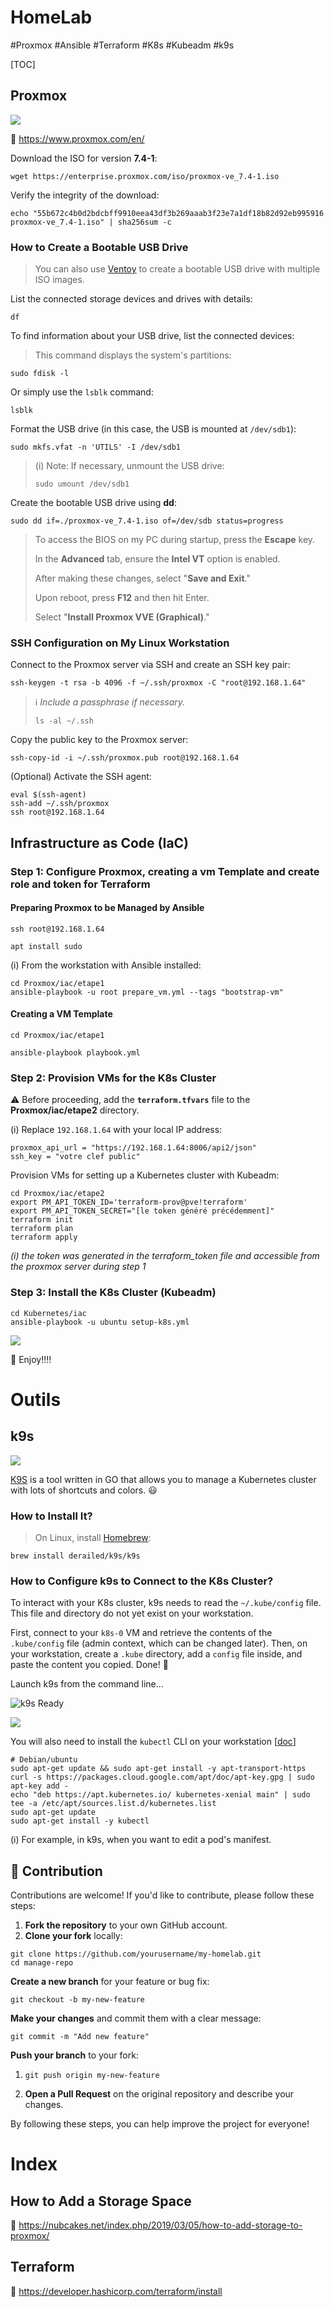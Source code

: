 # HomeLab

#Proxmox #Ansible #Terraform #K8s #Kubeadm #k9s

[TOC]



## Proxmox

![](./Images/proxmox.png)

:eyes: https://www.proxmox.com/en/

Download the ISO for version **7.4-1**:

```shell
wget https://enterprise.proxmox.com/iso/proxmox-ve_7.4-1.iso
```

Verify the integrity of the download:

```shell
echo "55b672c4b0d2bdcbff9910eea43df3b269aaab3f23e7a1df18b82d92eb995916 proxmox-ve_7.4-1.iso" | sha256sum -c
```



### How to Create a Bootable USB Drive

> You can also use [Ventoy](https://www.ventoy.net/en/index.html) to create a bootable USB drive with multiple ISO images.

List the connected storage devices and drives with details:

```shell
df
```

To find information about your USB drive, list the connected devices:

> This command displays the system's partitions:

```shell
sudo fdisk -l
```

Or simply use the `lsblk` command:

```shell
lsblk
```

Format the USB drive (in this case, the USB is mounted at `/dev/sdb1`):

```shell
sudo mkfs.vfat -n 'UTILS' -I /dev/sdb1
```

> (i) Note: If necessary, unmount the USB drive:
>
> ```shell
> sudo umount /dev/sdb1
> ```

Create the bootable USB drive using **dd**:

```shell
sudo dd if=./proxmox-ve_7.4-1.iso of=/dev/sdb status=progress
```



>  To access the BIOS on my PC during startup, press the **Escape** key.
>
> In the **Advanced** tab, ensure the **Intel VT** option is enabled.
>
> After making these changes, select "**Save and Exit**."
>
> Upon reboot, press **F12** and then hit Enter.
>
> Select "**Install Proxmox VVE (Graphical)**."



### SSH Configuration on My Linux Workstation

Connect to the Proxmox server via SSH and create an SSH key pair:

```shell
ssh-keygen -t rsa -b 4096 -f ~/.ssh/proxmox -C "root@192.168.1.64"
```

> :information_source: *Include a passphrase if necessary.*
>
> ```shell
> ls -al ~/.ssh
> ```

Copy the public key to the Proxmox server:

```shell
ssh-copy-id -i ~/.ssh/proxmox.pub root@192.168.1.64
```

(Optional) Activate the SSH agent:

```shell
eval $(ssh-agent)
ssh-add ~/.ssh/proxmox
ssh root@192.168.1.64
```



## Infrastructure as Code (IaC)

### Step 1: Configure Proxmox,  creating a vm Template and create role and token for Terraform

#### Preparing Proxmox to be Managed by Ansible

```shell
ssh root@192.168.1.64
```

```shell
apt install sudo
```

(i) From the workstation with Ansible installed:

```shell
cd Proxmox/iac/etape1
ansible-playbook -u root prepare_vm.yml --tags "bootstrap-vm"
```

#### Creating a VM Template

```shell
cd Proxmox/iac/etape1
```

```shell
ansible-playbook playbook.yml
```

### Step 2: Provision VMs for the K8s Cluster

:warning: Before proceeding, add the **`terraform.tfvars`** file to the **Proxmox/iac/etape2** directory.

(i) Replace `192.168.1.64` with your local IP address:

```
proxmox_api_url = "https://192.168.1.64:8006/api2/json"
ssh_key = "votre clef public"
```



Provision VMs for setting up a Kubernetes cluster with Kubeadm:

```shell
cd Proxmox/iac/etape2
export PM_API_TOKEN_ID='terraform-prov@pve!terraform' 
export PM_API_TOKEN_SECRET="[le token généré précédemment]" 
terraform init
terraform plan
terraform apply
```

*(i) the token was generated in the terraform_token file and accessible from the proxmox server during step 1*

### Step 3: Install the K8s Cluster (Kubeadm)

```shell
cd Kubernetes/iac
ansible-playbook -u ubuntu setup-k8s.yml

```



![](./Images/k8s-ready-to-use.png)





 :tada: Enjoy!!!!

# Outils

## k9s

![](./Images/k9s.png)



[K9S](https://k9scli.io/) is a tool written in GO that allows you to manage a Kubernetes cluster with lots of shortcuts and colors. :smiley:

### How to Install It?

> On Linux, install [Homebrew](https://docs.brew.sh/Installation):

```shell
brew install derailed/k9s/k9s
```

### How to Configure k9s to Connect to the K8s Cluster?

To interact with your K8s cluster, k9s needs to read the `~/.kube/config` file. This file and directory do not yet exist on your workstation.

First, connect to your `k8s-0` VM and retrieve the contents of the `.kube/config` file (admin context, which can be changed later). Then, on your workstation, create a `.kube` directory, add a `config` file inside, and paste the content you copied. Done! :tada:

Launch k9s from the command line...

![k9s Ready](./Images/k9s-ready-to-use.png)

![](./Images/k9s-ready-to-use.png)

You will also need to install the `kubectl` CLI on your workstation  [[doc](https://kubernetes.io/fr/docs/tasks/tools/install-kubectl/)]

```shell
# Debian/ubuntu
sudo apt-get update && sudo apt-get install -y apt-transport-https
curl -s https://packages.cloud.google.com/apt/doc/apt-key.gpg | sudo apt-key add -
echo "deb https://apt.kubernetes.io/ kubernetes-xenial main" | sudo tee -a /etc/apt/sources.list.d/kubernetes.list
sudo apt-get update
sudo apt-get install -y kubectl
```



(i) For example, in k9s, when you want to edit a pod's manifest.



## :facepunch: Contribution

Contributions are welcome! If you'd like to contribute, please follow these steps:

1. **Fork the repository** to your own GitHub account.
2. **Clone your fork** locally:

```shell
git clone https://github.com/yourusername/my-homelab.git
cd manage-repo
```

**Create a new branch** for your feature or bug fix:

```shell
git checkout -b my-new-feature
```

**Make your changes** and commit them with a clear message:

```shell
git commit -m "Add new feature"
```

**Push your branch** to your fork:

1. ```shell
   git push origin my-new-feature
   ```

2. **Open a Pull Request** on the original repository and describe your changes.

By following these steps, you can help improve the project for everyone!





# Index

## How to Add a Storage Space

:eyes: https://nubcakes.net/index.php/2019/03/05/how-to-add-storage-to-proxmox/

## Terraform

:eyes: https://developer.hashicorp.com/terraform/install



